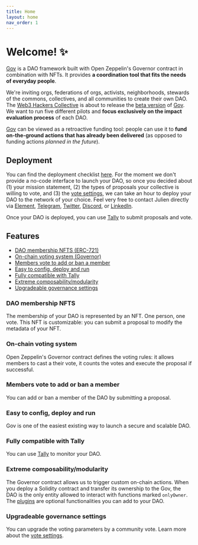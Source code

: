 ```yaml
---
title: Home
layout: home
nav_order: 1
---
```


# Welcome! ✨

[Gov](https://github.com/w3hc/gov) is a DAO framework built with Open Zeppelin's Governor contract in combination with NFTs. It provides **a coordination tool that fits the needs of everyday people**.

We're inviting orgs, federations of orgs, activists, neighborhoods, stewards of the commons, collectives, and all communities to create their own DAO. The [Web3 Hackers Collective](https://github.com/w3hc) is about to release the [beta version](https://github.com/w3hc/gov/milestone/3) of [Gov](https://github.com/w3hc/gov). We want to run five different pilots and **focus exclusively on the impact evaluation process** of each DAO. 

[Gov](https://github.com/w3hc/gov) can be viewed as a retroactive funding tool: people can use it to **fund on-the-ground actions that has already been delivered** (as opposed to funding actions *planned in the future*).

## Deployment

You can find the deployment checklist [here](./deployment.html#checklist). For the moment we don't provide a no-code interface to launch your DAO, so once you decided about (1) your mission statement, (2) the types of proposals your collective is willing to vote, and (3) the [vote settings](./vote-settings.html#guide), we can take an hour to deploy your DAO to the network of your choice. Feel very free to contact Julien directly via [Element](https://matrix.to/#/@julienbrg:matrix.org), [Telegram](https://t.me/julienbrg), [Twitter](https://twitter.com/julienbrg), [Discord](https://discord.gg/xw9dCeQ94Y), or [LinkedIn](https://www.linkedin.com/in/julienberanger/).

Once your DAO is deployed, you can use [Tally](https://www.tally.xyz/) to submit proposals and vote. 

## Features

- [DAO membership NFTS (ERC-721)](./#dao-membership-nfts)
- [On-chain voting system (Governor)](./#on-chain-voting-system)
- [Members vote to add or ban a member](./#members-vote-to-add-or-ban-a-member)
- [Easy to config, deploy and run](./#easy-to-config-deploy-and-run)
- [Fully compatible with Tally](./#fully-compatible-with-tally)
- [Extreme composability/modularity](./#extreme-composabilitymodularity)
- [Upgradeable governance settings](./#upgradeable-governance-settings)

### DAO membership NFTS

The membership of your DAO is represented by an NFT. One person, one vote. This NFT is customizable: you can submit a proposal to modify the metadata of your NFT. 

### On-chain voting system

Open Zeppelin's Governor contract defines the voting rules: it allows members to cast a their vote, it counts the votes and execute the proposal if successful.

### Members vote to add or ban a member

You can add or ban a member of the DAO by submitting a proposal. 

### Easy to config, deploy and run

Gov is one of the easiest existing way to launch a secure and scalable DAO. 

### Fully compatible with Tally

You can use [Tally](https://www.tally.xyz/) to monitor your DAO. 

### Extreme composability/modularity

The Governor contract allows us to trigger custom on-chain actions. When you deploy a Solidity contract and transfer its ownership to the Gov, the DAO is the only entity allowed to interact with functions marked `onlyOwner`. The [plugins](./plugins.html) are optional functionalities you can add to your DAO.

### Upgradeable governance settings

You can upgrade the voting parameters by a community vote. Learn more about the [vote settings](./vote-settings.html).  